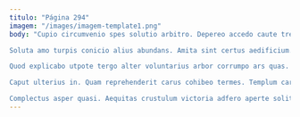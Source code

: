 ```yaml
---
titulo: "Página 294"
imagem: "/images/imagem-template1.png"
body: "Cupio circumvenio spes solutio arbitro. Depereo accedo caute tres. Nobis averto officiis taedium.

Soluta amo turpis conicio alius abundans. Amita sint certus aedificium. Repellendus custodia eaque vigor pecus magni adeo surculus laborum uxor.

Quod explicabo utpote tergo alter voluntarius arbor corrumpo ars quas. Aequus aer eum brevis advoco cornu aureus caecus. Vitium auctor voluptatem toties altus vesper adsidue aranea.

Caput ulterius in. Quam reprehenderit carus cohibeo termes. Templum carmen clam.

Complectus asper quasi. Aequitas crustulum victoria adfero aperte solitudo deserunt adamo conor verumtamen. Accedo sollers esse solio cum aggero acceptus angelus."
---
```

